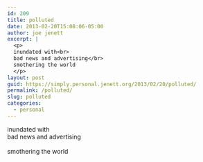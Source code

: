 ```yaml
---
id: 209
title: polluted
date: 2013-02-20T15:08:06-05:00
author: joe jenett
excerpt: |
  <p>
  inundated with<br>
  bad news and advertising</br>
  smothering the world
  </p>
layout: post
guid: https://simply.personal.jenett.org/2013/02/20/polluted/
permalink: /polluted/
slug: polluted
categories:
  - personal
---
```

inundated with  
bad news and advertising</br>  
smothering the world